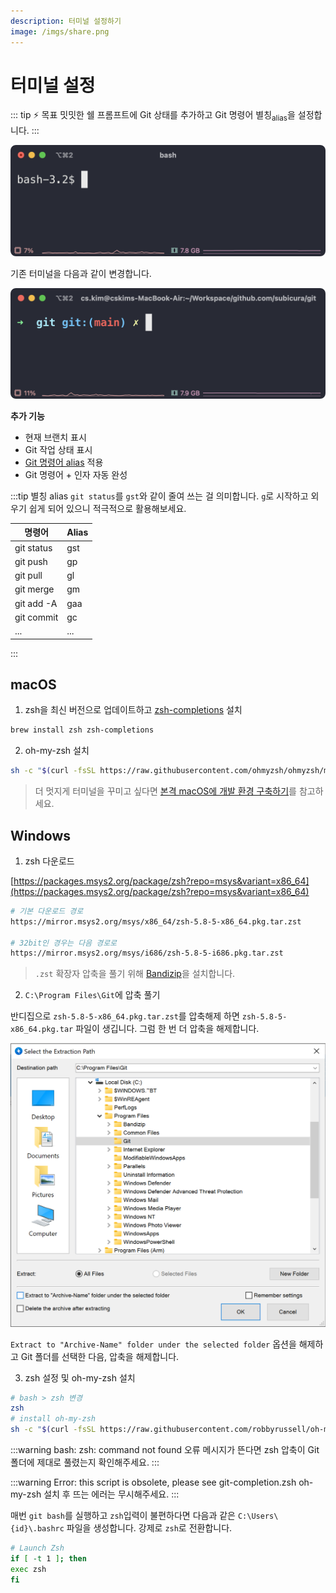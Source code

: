 ```yaml
---
description: 터미널 설정하기
image: /imgs/share.png
---
```


# 터미널 설정

::: tip ⚡️ 목표
밋밋한 쉘 프롬프트에 Git 상태를 추가하고 Git 명령어 별칭<sub>alias</sub>을 설정합니다.
:::

<div class="image-450">

![터미널 이전](./imgs/terminal-setup/terminal-before.png)

</div>

기존 터미널을 다음과 같이 변경합니다.

<div class="image-450">

![터미널 이전](./imgs/terminal-setup/terminal-after.png)

</div>

**추가 기능**

- 현재 브랜치 표시
- Git 작업 상태 표시
- [Git 명령어 alias](https://github.com/ohmyzsh/ohmyzsh/blob/master/plugins/git/git.plugin.zsh) 적용
- Git 명령어 + 인자 자동 완성

:::tip 별칭 alias
`git status`를 `gst`와 같이 줄여 쓰는 걸 의미합니다. `g`로 시작하고 외우기 쉽게 되어 있으니 적극적으로 활용해보세요.

| 명령어     | Alias |
| ---------- | ----- |
| git status | gst   |
| git push   | gp    |
| git pull   | gl    |
| git merge  | gm    |
| git add -A | gaa   |
| git commit | gc    |
| ...        | ...   |

:::

## macOS

1. zsh을 최신 버전으로 업데이트하고 [zsh-completions](https://github.com/zsh-users/zsh-completions) 설치

```sh
brew install zsh zsh-completions
```

2. oh-my-zsh 설치

```sh
sh -c "$(curl -fsSL https://raw.githubusercontent.com/ohmyzsh/ohmyzsh/master/tools/install.sh)"
```

> 더 멋지게 터미널을 꾸미고 싶다면 [본격 macOS에 개발 환경 구축하기](https://subicura.com/2017/11/22/mac-os-development-environment-setup.html)를 참고하세요.

## Windows

1. zsh 다운로드

[https://packages.msys2.org/package/zsh?repo=msys&variant=x86_64](https://packages.msys2.org/package/zsh?repo=msys&variant=x86_64)

```sh
# 기본 다운로드 경로
https://mirror.msys2.org/msys/x86_64/zsh-5.8-5-x86_64.pkg.tar.zst

# 32bit인 경우는 다음 경로로
https://mirror.msys2.org/msys/i686/zsh-5.8-5-i686.pkg.tar.zst
```

> `.zst` 확장자 압축을 풀기 위해 [Bandizip](http://www.bandisoft.com/bandizip/)을 설치합니다.

2. `C:\Program Files\Git`에 압축 풀기

반디집으로 `zsh-5.8-5-x86_64.pkg.tar.zst`를 압축해제 하면 `zsh-5.8-5-x86_64.pkg.tar` 파일이 생깁니다. 그럼 한 번 더 압축을 해제합니다.

<div class="image-600 no-radius">

![zsh 압축풀기](./imgs/terminal-setup/windows-zsh.png)

</div>

`Extract to "Archive-Name" folder under the selected folder` 옵션을 해제하고 Git 폴더를 선택한 다음, 압축을 해제합니다.

3. zsh 설정 및 oh-my-zsh 설치

```sh
# bash > zsh 변경
zsh
# install oh-my-zsh
sh -c "$(curl -fsSL https://raw.githubusercontent.com/robbyrussell/oh-my-zsh/master/tools/install.sh)"
```

:::warning bash: zsh: command not found
오류 메시지가 뜬다면 zsh 압축이 Git 폴더에 제대로 풀렸는지 확인해주세요.
:::

:::warning Error: this script is obsolete, please see git-completion.zsh
oh-my-zsh 설치 후 뜨는 에러는 무시해주세요.
:::

매번 `git bash`를 실행하고 `zsh`입력이 불편하다면 다음과 같은 `C:\Users\{id}\.bashrc` 파일을 생성합니다. 강제로 `zsh`로 전환합니다.

```sh
# Launch Zsh
if [ -t 1 ]; then
exec zsh
fi
```
